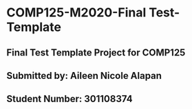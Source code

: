 # COMP125-M2020-Final Test-Template

## Final Test Template Project for COMP125
## Submitted by: Aileen Nicole Alapan
## Student Number: 301108374